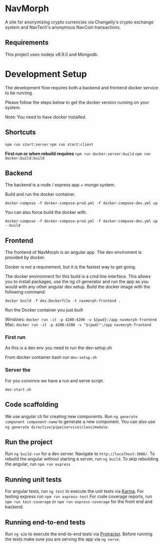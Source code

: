 # NavMorph

A site for anonymizing crypto currencies via Changelly's crypto exchange system and NavTech's anonymous NavCoin transactions.

## Requirements

This project uses nodejs v8.9.0 and Mongodb.


# Development Setup
The development flow requires both a backend and frontend docker service to be running.

Please follow the steps below to get the docker version running on your system.

Note: You need to have docker installed.

## Shortcuts
`npm run start:server`
`npm run start:client`

**First run or when rebuild requires**
`npm run docker:server:build`
`npm run docker:build:build`

## Backend
The backend is a node / express app + mongo system.

Build and run the docker container.

`docker-compose -f docker-compose-prod.yml -f docker-compose-dev.yml up`

You can also force build the docker with.

`docker-compose -f docker-compose-prod.yml -f docker-compose-dev.yml up --build`


## Frontend
The frontend of NavMorph is an angular app. The dev enviroment is provided by docker.

Docker is not a requirement, but it is the fastest way to get going.

The docker environment for this build is a cmd line interface. This allows you to install packages, use the ng cli generator and run the app as you would with any other angular dev setup.
Build the docker image with the following command:

`docker build -f dev.Dockerfile -t navmorph-frontend .` 

Run the Docker container you just built

Windows: `docker run -it -p 4200:4200 -v ${pwd}:/app navmorph-frontend`
Mac: `docker run -it -p 4200:4200 -v "$(pwd)":/app navmorph-frontend`

### First run
As this is a dev env you need to run the dev-setup.sh

From docker container bash run `dev-setup.sh`

### Server the

For you convince we have a run and serve script.

`dev-start.sh`

## Code scaffolding

We use angular cli for creating new components.
Run `ng generate component component-name` to generate a new component. You can also use `ng generate directive|pipe|service|class|module`.

## Run the project

Run `ng build-run` for a dev server. Navigate to `http://localhost:3000/`.
To rebuild the angular without starting a server, run `ng build`.
To skip rebuilding the angular, run `npm run express`

## Running unit tests

For angular tests, run `ng test` to execute the unit tests via [Karma](https://karma-runner.github.io).
For testing express run `npm run express-test`
For code coverage reports, run `npm run test-coverage` or `npm run express-coverage` for the front end and backend.

## Running end-to-end tests

Run `ng e2e` to execute the end-to-end tests via [Protractor](http://www.protractortest.org/).
Before running the tests make sure you are serving the app via `ng serve`.
